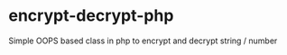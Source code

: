 # encrypt-decrypt-php

Simple OOPS based class in php to encrypt and decrypt string / number

<?php
include_once('secure.php');
echo $has = secure::encrypt('IAMROHIT.IN');
?>

<?php
echo secure::descypt($has);
?>
